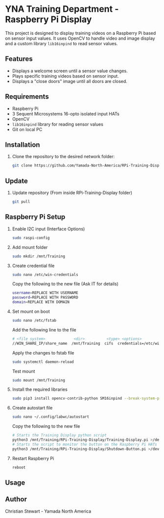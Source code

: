# YNA Training Department - Raspberry Pi Display
This project is designed to display training videos on a Raspberry Pi based on sensor input values. It uses OpenCV to handle video and image display and a custom library `lib16inpind` to read sensor values.

## Features
- Displays a welcome screen until a sensor value changes.
- Plays specific training videos based on sensor input.
- Displays a "close doors" image until all doors are closed.

## Requirements
- Raspberry Pi
- 3 Sequent Microsystems 16-opto isolated input HATs
- OpenCV
- `lib16inpind` library for reading sensor values
- Git on local PC

## Installation
1. Clone the repository to the desired network folder:
    ```bash
    git clone https://github.com/Yamada-North-America/RPi-Training-Display.git
    ```

## Update
1. Update repository (From inside RPi-Training-Display folder)
    ```bash
    git pull
    ```

## Raspberry Pi Setup
1. Enable I2C input (Interface Options)
    ```bash
    sudo raspi-config
    ```
2. Add mount folder
    ```bash
    sudo mkdir /mnt/Training
    ```
3. Create credential file
    ```bash
    sudo nano /etc/win-credentials
    ```
    Copy the following to the new file (Ask IT for details)
    ```bash
    username=REPLACE WITH USERNAME
    password=REPLACE WITH PASSWORD
    domain=REPLACE WITH DOMAIN
    ```
4. Set mount on boot
    ```bash
    sudo nano /etc/fstab
    ```
    Add the following line to the file
    ```bash
    # <file system>             <dir>          <type> <options>                                                   <dump>  <pass>
    //WIN_SHARE_IP/share_name  /mnt/Training  cifs  credentials=/etc/win-credentials,file_mode=0755,dir_mode=0755 0       0
    ```
    Apply the changes to fstab file
    ```bash
    sudo systemctl daemon-reload
    ```
    Test mount
    ```bash
    sudo mount /mnt/Training
    ```
5. Install the required libraries
    ```bash
    sudo pip3 install opencv-contrib-python SM16inpind --break-system-packages
    ```
6. Create autostart file
    ```bash
    sudo nano ~/.config/labwc/autostart
    ```
    Copy the following to the new file
    ```bash
    # Starts the Training Display python script
    python3 /mnt/Training/RPi-Training-Display/Training-Display.pi >/dev/null 2>&1 &
    # Starts the script to monitor the button on the Raspberry Pi HATs
    python3 /mnt/Training/RPi-Training-Display/Shutdown-Button.pi >/dev/null 2>&1 &
    ```
8. Restart Raspberry Pi
    ```bash
    reboot
    ```

## Usage


## Author
Christian Stewart - Yamada North America
